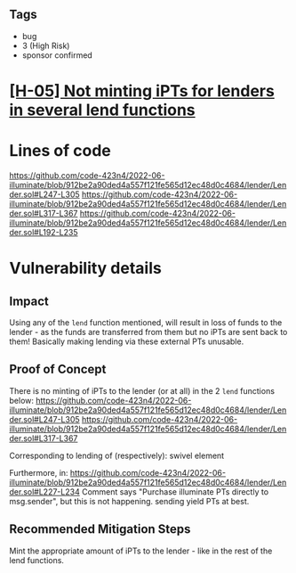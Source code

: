 ## Tags

- bug
- 3 (High Risk)
- sponsor confirmed

# [[H-05] Not minting iPTs for lenders in several lend functions](https://github.com/code-423n4/2022-06-illuminate-findings/issues/391) 

# Lines of code

https://github.com/code-423n4/2022-06-illuminate/blob/912be2a90ded4a557f121fe565d12ec48d0c4684/lender/Lender.sol#L247-L305
https://github.com/code-423n4/2022-06-illuminate/blob/912be2a90ded4a557f121fe565d12ec48d0c4684/lender/Lender.sol#L317-L367
https://github.com/code-423n4/2022-06-illuminate/blob/912be2a90ded4a557f121fe565d12ec48d0c4684/lender/Lender.sol#L192-L235


# Vulnerability details

## Impact
Using any of the `lend` function mentioned, will result in loss of funds to the lender - as the funds are transferred from them but no iPTs are sent back to them!
Basically making lending via these external PTs unusable. 

## Proof of Concept
There is no minting of iPTs to the lender (or at all) in the 2 `lend` functions below:
https://github.com/code-423n4/2022-06-illuminate/blob/912be2a90ded4a557f121fe565d12ec48d0c4684/lender/Lender.sol#L247-L305
https://github.com/code-423n4/2022-06-illuminate/blob/912be2a90ded4a557f121fe565d12ec48d0c4684/lender/Lender.sol#L317-L367

Corresponding to lending of (respectively):
swivel
element

Furthermore, in:
https://github.com/code-423n4/2022-06-illuminate/blob/912be2a90ded4a557f121fe565d12ec48d0c4684/lender/Lender.sol#L227-L234
Comment says "Purchase illuminate PTs directly to msg.sender", but this is not happening. sending yield PTs at best.

## Recommended Mitigation Steps
Mint the appropriate amount of iPTs to the lender - like in the rest of the lend functions.


